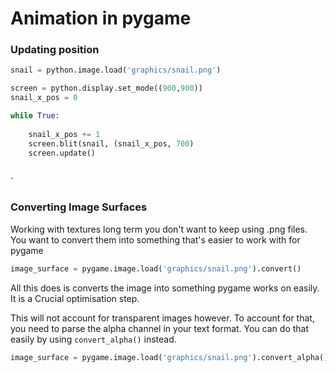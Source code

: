 # Animation in pygame

### Updating position

```python
snail = python.image.load('graphics/snail.png')

screen = python.display.set_mode((900,900))
snail_x_pos = 0

while True:
	
	snail_x_pos += 1
	screen.blit(snail, (snail_x_pos, 700)
	screen.update()
		
```
`
### Converting Image Surfaces

Working with textures long term you don't want to keep using .png files. You want to convert them into something that's easier to work with for pygame<br>

```python
image_surface = pygame.image.load('graphics/snail.png').convert()

```

All this does is converts the image into something pygame works on easily. It is a Crucial optimisation step.<br>

This will not account for transparent images however. To account for that, you need to parse the alpha channel in your text format. You can do that easily by using ```convert_alpha()``` instead.<br>

```python
image_surface = pygame.image.load('graphics/snail.png').convert_alpha()
```

